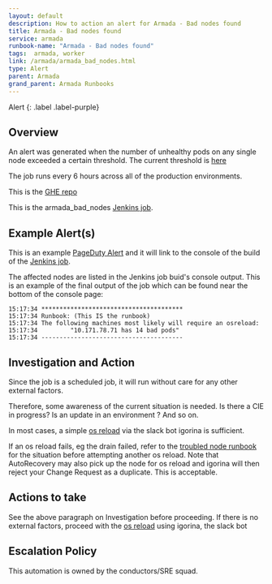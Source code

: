 ```yaml
---
layout: default
description: How to action an alert for Armada - Bad nodes found
title: Armada - Bad nodes found
service: armada
runbook-name: "Armada - Bad nodes found"
tags:  armada, worker
link: /armada/armada_bad_nodes.html
type: Alert
parent: Armada
grand_parent: Armada Runbooks
---
```


Alert
{: .label .label-purple}

## Overview

An alert was generated when the number of unhealthy pods on any single node exceeded a certain threshold. The current threshold is [here](https://github.ibm.com/alchemy-conductors/armada_find_bad_nodes/blob/master/k8s_find_bad_nodes.sh#L4)

The job runs every 6 hours across all of the production environments. 

This is the [GHE repo](https://github.ibm.com/alchemy-conductors/armada_find_bad_nodes)

This is the armada_bad_nodes [Jenkins job](https://alchemy-conductors-jenkins.swg-devops.com/job/Conductors/job/Conductors-Monitoring/job/armada-bad-nodes/).  

## Example Alert(s)

This is an example [PageDuty Alert](https://ibm.pagerduty.com/incidents/P4DFRO8) and it will link to the console of the build of the [Jenkins job](https://alchemy-conductors-jenkins.swg-devops.com/job/Conductors/job/Conductors-Monitoring/job/armada-bad-nodes/).  

The affected nodes are listed in the Jenkins job buid's console output. This is an example of the final output of the job which can be found near the bottom of the console page:

~~~~
15:17:34 ***************************************
15:17:34 Runbook: (This IS the runbook)
15:17:34 The following machines most likely will require an osreload:
15:17:34         "10.171.78.71 has 14 bad pods"
15:17:34 ---------------------------------------
~~~~


## Investigation and Action

Since the job is a scheduled job, it will run without care for any other external factors.

Therefore,  some awareness of the current situation is needed. Is there a CIE in progress? Is an update in an environment ? And so on.

In most cases, a simple [os reload](https://pages.github.ibm.com/alchemy-conductors/documentation-pages/docs/runbooks/armada/armada-carrier-node-troubled.html#reloading-worker-node) via the slack bot igorina is sufficient.

If an os reload fails, eg  the drain failed, refer to the [troubled node runbook ](https://pages.github.ibm.com/alchemy-conductors/documentation-pages/docs/runbooks/armada/armada-carrier-node-troubled.html#debugging-the-troubled-node) for the situation before attempting another os reload. Note that AutoRecovery may also pick up the node for os reload and igorina will then reject your Change Request as a duplicate. This is acceptable.


## Actions to take

See the above paragraph on Investigation before proceeding. If there is no external factors,  proceed with the [os reload](https://pages.github.ibm.com/alchemy-conductors/documentation-pages/docs/runbooks/armada/armada-carrier-node-troubled.html#reloading-worker-node) using igorina, the slack bot

## Escalation Policy
This automation is owned by the conductors/SRE squad. 
